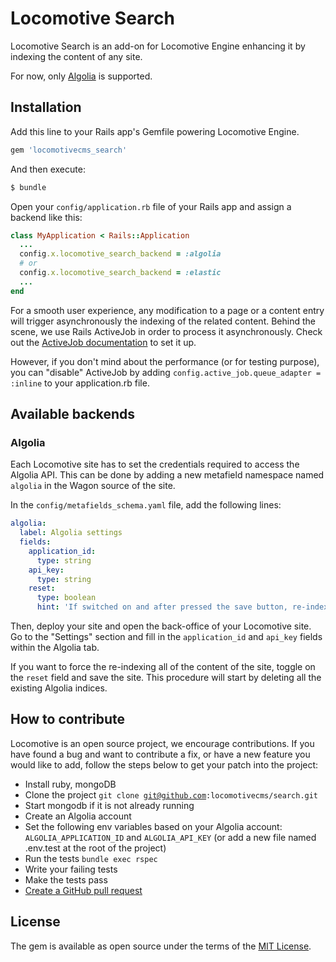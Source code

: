 # Locomotive Search

Locomotive Search is an add-on for Locomotive Engine enhancing it by indexing the content of any site.

For now, only [Algolia](https://www.algolia.com) is supported.

## Installation

Add this line to your Rails app's Gemfile powering Locomotive Engine.

```ruby
gem 'locomotivecms_search'
```

And then execute:
```bash
$ bundle
```

Open your `config/application.rb` file of your Rails app and assign a backend like this:

```ruby
class MyApplication < Rails::Application
  ...
  config.x.locomotive_search_backend = :algolia
  # or
  config.x.locomotive_search_backend = :elastic
  ...
end
```

For a smooth user experience, any modification to a page or a content entry will trigger asynchronously the indexing of the related content. Behind the scene, we use Rails ActiveJob in order to process it asynchronously. Check out the [ActiveJob documentation](http://guides.rubyonrails.org/active_job_basics.html) to set it up.

However, if you don't mind about the performance (or for testing purpose), you can "disable" ActiveJob by adding `config.active_job.queue_adapter = :inline` to your application.rb file.

## Available backends

### Algolia

Each Locomotive site has to set the credentials required to access the Algolia API. This can be done by adding a new metafield namespace named `algolia` in the Wagon source of the site.

In the `config/metafields_schema.yaml` file, add the following lines:

```yaml
algolia:
  label: Algolia settings
  fields:
    application_id:
      type: string
    api_key:
      type: string
    reset:
      type: boolean
      hint: 'If switched on and after pressed the save button, re-index the content of the site '
```

Then, deploy your site and open the back-office of your Locomotive site. Go to the "Settings" section and fill in the `application_id` and `api_key` fields within the Algolia tab.

If you want to force the re-indexing all of the content of the site, toggle on the `reset` field and save the site. This procedure will start by deleting all the existing Algolia indices.

## How to contribute

Locomotive is an open source project, we encourage contributions. If you have found a bug and want to contribute a fix, or have a new feature you would like to add, follow the steps below to get your patch into the project:

- Install ruby, mongoDB
- Clone the project <code>git clone git@github.com:locomotivecms/search.git</code>
- Start mongodb if it is not already running
- Create an Algolia account
- Set the following env variables based on your Algolia account: `ALGOLIA_APPLICATION_ID` and `ALGOLIA_API_KEY` (or add a new file named .env.test at the root of the project)
- Run the tests <code>bundle exec rspec</code>
- Write your failing tests
- Make the tests pass
- [Create a GitHub pull request](http://help.github.com/send-pull-requests)

## License
The gem is available as open source under the terms of the [MIT License](https://opensource.org/licenses/MIT).
